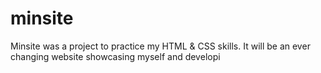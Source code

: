 # minsite
Minsite was a project to practice my HTML & CSS skills. It will be an ever changing website showcasing myself and developi
